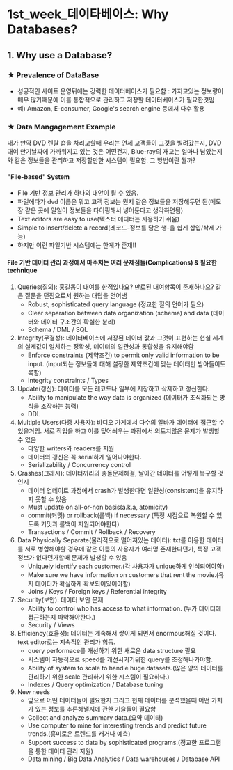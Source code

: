 # 1st_week_데이타베이스: Why Databases?

## 1. Why use a Database?
### ★ Prevalence of DataBase
- 성공적인 사이트 운영뒤에는 강력한 데이터베이스가 필요함 : 가지고있는 정보량이 매우 많기때문에 이를 통합적으로 관리하고 저장할 데이터베이스가 필요한것임
- 예) Amazon, E-consumer, Google's search engine 등에서 다수 활용

### ★ Data Mangagement Example
내가 만약 DVD 렌탈 숍을 차리고할때 우리는 언제 고객들이 그것을 빌려갔는지, DVD 대여 만기날짜에 가까워지고 있는 것은 어떤건지, Blue-ray의 재고는 얼마나 남았는지와 같은 정보들을 관리하고 저장할만한 시스템이 필요함. 그 방법이란 뭘까?

#### "File-based" System
  + File 기반 정보 관리가 하나의 대안이 될 수 있음.
  + 파일에다가 dvd 이름은 뭐고 고객 정보는 뭔지 같은 정보들을 저장해두면 됨(메모장 같은 곳에 일일이 정보들을 타이핑해서 넣어둔다고 생각하면됨)
  + Text editors are easy to use(텍스터 에디터는 사용하기 쉬움)
  + Simple to insert/delete a record(레코드-정보를 담은 행-을 쉽게 삽입/삭제 가능)
  + 하지만 이런 파일기반 시스템에는 한계가 존재!!

#### File 기반 데이터 관리 과정에서 마주치는 여러 문제점들(Complications) & 필요한 technique  
1. Queries(질의): 홍길동이 대여를 한적있나요? 만료된 대여항목이 존재하나요? 같은 질문을 던짐으로서 원하는 대답을 얻어냄
    - Robust, sophisticated query language (정교한 질의 언어가 필요)
    - Clear separation between data organization (schema) and data (데이터와 데이터 구조간의 확실한 분리)
    - Schema / DML / SQL
2. Integrity(무결성): 데이터베이스에 저장된 데이터 값과 그것이 표현하는 현실 세계의 실제값이 일치하는 정확성, 데이터의 일관성과 통합성을 유지해야함
    - Enforce constraints (제약조건) to permit only valid information to be input. (input되는 정보들에 대해 설정한 제약조건에 맞는 데이터만 받아들이도록함)
    - Integrity constraints / Types
3. Update(갱신): 데이터를 모든 레코드나 일부에 저장하고 삭제하고 갱신한다.
    - Ability to manipulate the way data is organized (데이터가 조직화되는 방식을 조작하는 능력)
    - DDL
4. Multiple Users(다중 사용자): 비디오 가게에서 다수의 알바가 데이터에 접근할 수 있을거임. 서로 작업을 하고 이를 덮어씌우는 과정에서 의도치않은 문제가 발생할 수 있음
    - 다양한 writers와 readers를 지원
    - 데이터의 갱신은 꼭 serial하게 일어나야한다.
    - Serializability / Concurrency control
5. Crashes(크래시): 데이터끼리의 충돌문제해결, 날아간 데이터를 어떻게 복구할 것인지
    - 데이터 업데이트 과정에서 crash가 발생한다면 일관성(consistent)을 유지하지 못할 수 있음
    - Must update on all-or-non basis(a.k.a, atomicity)
    - commit(커밋) or rollback(롤백) if necessary (특정 시점으로 복원할 수 있도록 커밋과 롤백이 지원되어야한다)
    - Transactions / Commit / Rollback / Recovery
6. Data Physically Separate(물리적으로 떨어져있는 데이터): txt를 이용한 데이터를 서로 병합해야할 경우에 같은 이름의 사용자가 여러명 존재한다던가, 특정 고객 정보가 없다던가할때 문제가 발생할 수 있음
    - Uniquely identify each customer.(각 사용자가 unique하게 인식되어야함)
    - Make sure we have information on customers that rent the movie.(유저 데이터가 확실하게 확보되어있어야함)
    - Joins / Keys / Foreign keys / Referential integrity
7. Security(보안): 데이터 보안 문제
    - Ability to control who has access to what information. (누가 데이터에 접근하는지 파악해야한다.)
    - Security / Views
8. Efficiency(효율성): 데이터는 계속해서 쌓이게 되면서 enormous해질 것이다. text editor로는 지속적인 관리가 힘듬.
    - query performace를 개선하기 위한 새로운 data structure 필요
    - 시스템이 자동적으로 speed를 개선시키기위한 query를 조정해나가야함.
    - Ability of system to scale to handle huge datasets.(많은 양의 데이터를 관리하기 위한 scale 관리하기 위한 시스템이 필요하다.)
    - Indexes / Query optimization / Database tuning
9. New needs
    - 앞으로 어떤 데이터들이 필요한지 그리고 현재 데이터를 분석했을때 어떤 가치가 있는 정보를 추론해낼지에 관한 기술들이 필요함
    - Collect and analyze summary data.(요약 데이터)
    - Use computer to mine for interesting trends and predict future trends.(흥미로운 트렌드를 캐거나 예측)
    - Support success to data by sophisticated programs.(정교한 프로그램을 통한 데이터 관리 지원)
    - Data mining / Big Data Analytics / Data warehouses / Database API
